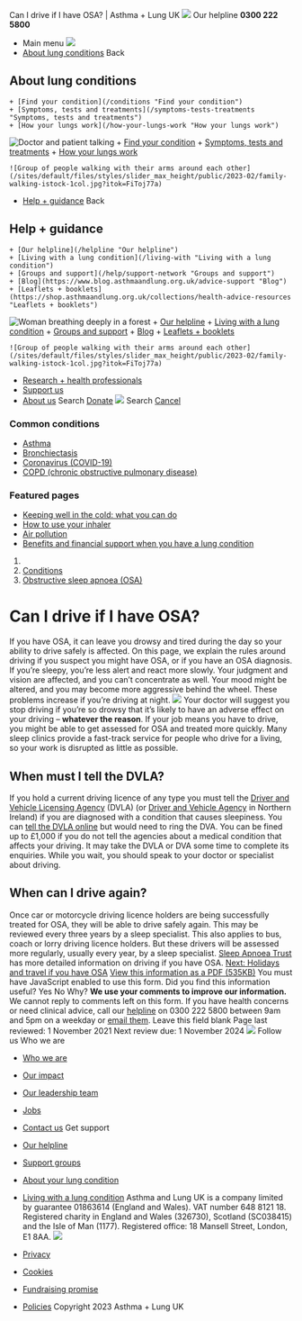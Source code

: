 
Can I drive if I have OSA? | Asthma + Lung UK
 [![](/themes/custom/asthma-lung-uk/images/aluk-logo.png)](/ "Homepage")
 Our helpline **0300 222 5800**
* Main menu
![](/wingsuit/asthma-lung-uk/images/aluk-logo.png)
* [About lung conditions](#about "About lung conditions")
 Back
 
## About lung conditions
	+ [Find your condition](/conditions "Find your condition")
	+ [Symptoms, tests and treatments](/symptoms-tests-treatments "Symptoms, tests and treatments")
	+ [How your lungs work](/how-your-lungs-work "How your lungs work")
![Doctor and patient talking](/sites/default/files/styles/slider_max_height/public/2023-02/119589.jpg?itok=IfMKqhqJ)
	+ [Find your condition](/conditions)
	+ [Symptoms, tests and treatments](/symptoms-tests-treatments)
	+ [How your lungs work](/how-your-lungs-work)
	
	
	![Group of people walking with their arms around each other](/sites/default/files/styles/slider_max_height/public/2023-02/family-walking-istock-1col.jpg?itok=FiToj77a)
* [Help + guidance](#get-support "Help + guidance")
 Back
 
## Help + guidance
	+ [Our helpline](/helpline "Our helpline")
	+ [Living with a lung condition](/living-with "Living with a lung condition")
	+ [Groups and support](/help/support-network "Groups and support")
	+ [Blog](https://www.blog.asthmaandlung.org.uk/advice-support "Blog")
	+ [Leaflets + booklets](https://shop.asthmaandlung.org.uk/collections/health-advice-resources "Leaflets + booklets")
![Woman breathing deeply in a forest](/sites/default/files/styles/slider_max_height/public/2023-02/A%2BLUK%20Generic73.jpg?itok=IY-jWei3)
	+ [Our helpline](/helpline)
	+ [Living with a lung condition](/living-with)
	+ [Groups and support](/help/support-network)
	+ [Blog](https://www.blog.asthmaandlung.org.uk/advice-support)
	+ [Leaflets + booklets](https://shop.asthmaandlung.org.uk/collections/health-advice-resources "Leaflets and booklets about lung conditions")
	
	
	![Group of people walking with their arms around each other](/sites/default/files/styles/slider_max_height/public/2023-02/family-walking-istock-1col.jpg?itok=FiToj77a)
* [Research + health professionals](/research-health-professionals "Research + health professionals")
* [Support us](/support-us "Support us")
* [About us](/about-us "About us")
Search
[Donate](https://action.asthmaandlung.org.uk/page/99720/donate/1?ea_tracking_id=General_WebsiteALUK_Header_Regular "Donate") 
 [![](/themes/custom/asthma-lung-uk/images/aluk-logo.png)](/ "Homepage")
Search
[Cancel](#)
### Common conditions
* [Asthma](/conditions/asthma)
* [Bronchiectasis](/conditions/bronchiectasis)
* [Coronavirus (COVID-19)](/conditions/coronavirus)
* [COPD (chronic obstructive pulmonary disease)](/conditions/copd-chronic-obstructive-pulmonary-disease)
### Featured pages
* [Keeping well in the cold: what you can do](/living-with/cold-weather)
* [How to use your inhaler](/living-with/inhaler-videos)
* [Air pollution](/living-with/air-pollution)
* [Benefits and financial support when you have a lung condition](/living-with/benefits)
1. 
3. [Conditions](/conditions)
5. [Obstructive sleep apnoea (OSA)](/conditions/obstructive-sleep-apnoea-osa)
# Can I drive if I have OSA?
If you have OSA, it can leave you drowsy and tired during the day so your ability to drive safely is affected. On this page, we explain the rules around driving if you suspect you might have OSA, or if you have an OSA diagnosis.
If you’re sleepy, you’re less alert and react more slowly. Your judgment and vision are affected, and you can’t concentrate as well. Your mood might be altered, and you may become more aggressive behind the wheel. These problems increase if you’re driving at night.
![](/sites/default/files/driving_lung_condition_800.jpg)
Your doctor will suggest you stop driving if you’re so drowsy that it’s likely to have an adverse effect on your driving – **whatever the reason**.
If your job means you have to drive, you might be able to get assessed for OSA and treated more quickly. Many sleep clinics provide a fast-track service for people who drive for a living, so your work is disrupted as little as possible.
## When must I tell the DVLA?
If you hold a current driving licence of any type you must tell the [Driver and Vehicle Licensing Agency](https://www.gov.uk/government/organisations/driver-and-vehicle-licensing-agency) (DVLA) (or [Driver and Vehicle Agency](https://www.nidirect.gov.uk/contacts/driver-vehicle-agency-dva-northern-ireland) in Northern Ireland) if you are diagnosed with a condition that causes sleepiness. You can [tell the DVLA online](https://www.gov.uk/health-conditions-and-driving) but would need to ring the DVA. You can be fined up to £1,000 if you do not tell the agencies about a medical condition that affects your driving.
It may take the DVLA or DVA some time to complete its enquiries. While you wait, you should speak to your doctor or specialist about driving.
## When can I drive again?
Once car or motorcycle driving licence holders are being successfully treated for OSA, they will be able to drive safely again. This may be reviewed every three years by a sleep specialist. This also applies to bus, coach or lorry driving licence holders. But these drivers will be assessed more regularly, usually every year, by a sleep specialist.
[Sleep Apnoea Trust](https://sleep-apnoea-trust.org/driving-and-sleep-apnoea/) has more detailed information on driving if you have OSA.
[Next: Holidays and travel if you have OSA](/support-for-you/obstructive-sleep-apnoea-osa/holidays-and-travel)
[View this information as a PDF (535KB)](https://www.blf.org.uk/sites/default/files/OSA_downloadablePDF_4ed.pdf)
You must have JavaScript enabled to use this form.
Did you find this information useful?
Yes
No
Why?
**We use your comments to improve our information.** We cannot reply to comments left on this form. If you have health concerns or need clinical advice, call our [helpline](/helpline) on 0300 222 5800 between 9am and 5pm on a weekday or [email them](/helpline).
Leave this field blank
Page last reviewed: 
1 November 2021
Next review due: 
1 November 2024
 [![](/sites/default/files/2023-01/footer-logo%20%281%29.png)](/ "Homepage")
Follow us
 Who we are
 
* [Who we are](/about-us/who-we-are)
* [Our impact](/about-us/our-impact)
* [Our leadership team](/about-us/our-leadership-team)
* [Jobs](/work-us)
* [Contact us](/about-us/contact-us)
 Get support
 
* [Our helpline](/helpline)
* [Support groups](/help/support-network)
* [About your lung condition](/conditions)
* [Living with a lung condition](/living-with)
Asthma and Lung UK is a company limited by guarantee 01863614 (England and Wales). VAT number 648 8121 18.
Registered charity in England and Wales (326730), Scotland (SC038415) and the Isle of Man (1177). Registered office: 18 Mansell Street, London, E1 8AA.
[![](/sites/default/files/2023-01/reg-logo%20%281%29.png)](https://www.fundraisingregulator.org.uk)
![]()
![]()
* [Privacy](/privacy-policy)
* [Cookies](/cookies-how-we-use-them)
* [Fundraising promise](/fundraising-promise)
* [Policies](/about-us/policies)
 Copyright 2023 Asthma + Lung UK
 
